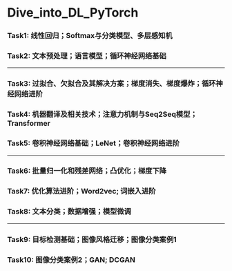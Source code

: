 # Dive_into_DL_PyTorch

### Task1: 线性回归；Softmax与分类模型、多层感知机

### Task2: 文本预处理；语言模型；循环神经网络基础

---------------------------------------------------------------------------------------

### Task3: 过拟合、欠拟合及其解决方案；梯度消失、梯度爆炸；循环神经网络进阶

### Task4: 机器翻译及相关技术；注意力机制与Seq2Seq模型；Transformer

### Task5: 卷积神经网络基础；LeNet；卷积神经网络进阶

---------------------------------------------------------------------------------------

### Task6: 批量归一化和残差网络；凸优化；梯度下降

### Task7: 优化算法进阶；Word2vec; 词嵌入进阶

### Task8: 文本分类；数据增强；模型微调

---------------------------------------------------------------------------------------

### Task9: 目标检测基础；图像风格迁移；图像分类案例1

### Task10: 图像分类案例2；GAN; DCGAN
